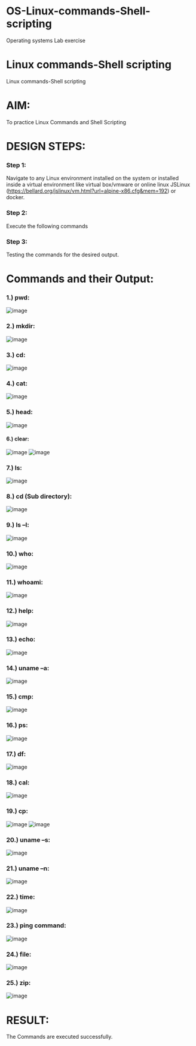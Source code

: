 # OS-Linux-commands-Shell-scripting
Operating systems Lab exercise
# Linux commands-Shell scripting
Linux commands-Shell scripting

# AIM:
To practice Linux Commands and Shell Scripting

# DESIGN STEPS:

### Step 1:

Navigate to any Linux environment installed on the system or installed inside a virtual environment like virtual box/vmware or online linux JSLinux (https://bellard.org/jslinux/vm.html?url=alpine-x86.cfg&mem=192) or docker.

### Step 2:

Execute the following commands

### Step 3:

Testing the commands for the desired output. 

# Commands and their Output:

### 1.) pwd:   

![image](https://github.com/shoaib3136/OS-Linux-commands-Shell-script/assets/117919362/24795db9-7fc4-4c91-81e5-5c3c85983f9c)

### 2.) mkdir:

![image](https://github.com/shoaib3136/OS-Linux-commands-Shell-script/assets/117919362/a22a9dc4-ea07-4be1-bcb7-03e6fa428fb2)

### 3.) cd:

![image](https://github.com/shoaib3136/OS-Linux-commands-Shell-script/assets/117919362/2ce5302f-5b36-4f7f-87de-1760dd3d180b)

### 4.) cat:

![image](https://github.com/shoaib3136/OS-Linux-commands-Shell-script/assets/117919362/1c895a13-5d47-4183-b2f6-7d6488d097e7)

### 5.) head:

![image](https://github.com/shoaib3136/OS-Linux-commands-Shell-script/assets/117919362/74b73335-9251-438a-9012-33c5c5287a91)

#### 6.) clear:

![image](https://github.com/shoaib3136/OS-Linux-commands-Shell-script/assets/117919362/3c88f15e-681e-4844-815f-5aa62630f35e)
![image](https://github.com/shoaib3136/OS-Linux-commands-Shell-script/assets/117919362/ef42473c-e3b0-4040-93b2-583f64427c0a)


### 7.) ls:

![image](https://github.com/shoaib3136/OS-Linux-commands-Shell-script/assets/117919362/279569d5-a8ad-4550-a91a-9cbe38a4d210)

### 8.) cd (Sub directory):

![image](https://github.com/shoaib3136/OS-Linux-commands-Shell-script/assets/117919362/161d93d7-8f9c-43ad-aa0d-6be8ecdeb174)

### 9.) ls –l:

![image](https://github.com/shoaib3136/OS-Linux-commands-Shell-script/assets/117919362/957baba8-b180-4868-948b-d6c1b548da1c)

### 10.) who:

![image](https://github.com/shoaib3136/OS-Linux-commands-Shell-script/assets/117919362/c9e3cc9d-14a8-4d05-b006-6d51fd2893f3)

 ### 11.) whoami:

 ![image](https://github.com/shoaib3136/OS-Linux-commands-Shell-script/assets/117919362/38a5b200-7315-4f46-add2-c4200299a408)

### 12.) help:

![image](https://github.com/shoaib3136/OS-Linux-commands-Shell-script/assets/117919362/ebc8cbb4-841f-4bf1-8ffe-9a29d472d611)

### 13.) echo:

![image](https://github.com/shoaib3136/OS-Linux-commands-Shell-script/assets/117919362/e8bc0880-cc63-41e0-ad60-ff39675dbf60)

 ### 14.) uname –a:

 ![image](https://github.com/shoaib3136/OS-Linux-commands-Shell-script/assets/117919362/8a47df0a-f064-48ef-b57e-4d8a0bbfb638)

 ### 15.) cmp:

 ![image](https://github.com/shoaib3136/OS-Linux-commands-Shell-script/assets/117919362/1955935e-6d13-4629-9d88-e2f3ff182a8c)
 
### 16.) ps:

![image](https://github.com/shoaib3136/OS-Linux-commands-Shell-script/assets/117919362/ff650453-11cd-4e08-8637-64774ca9f1c5)


### 17.) df:

![image](https://github.com/shoaib3136/OS-Linux-commands-Shell-script/assets/117919362/cf94d80c-c844-46f1-889c-64eeecbe3ff6)

 
### 18.) cal:

![image](https://github.com/shoaib3136/OS-Linux-commands-Shell-script/assets/117919362/c78623c2-ff6d-409e-9ec3-9c687b59a841)


### 19.) cp:

![image](https://github.com/shoaib3136/OS-Linux-commands-Shell-script/assets/117919362/be037ff5-6df0-4582-bee4-6bd5c723e2c2)
![image](https://github.com/shoaib3136/OS-Linux-commands-Shell-script/assets/117919362/5d240577-bce5-49c6-bbb1-348eb07a84f4)

### 20.) uname –s:

![image](https://github.com/shoaib3136/OS-Linux-commands-Shell-script/assets/117919362/e9693f18-9327-45ac-9338-ca5c9d243636)

### 21.) uname –n:

![image](https://github.com/shoaib3136/OS-Linux-commands-Shell-script/assets/117919362/973c7fb7-46f8-4d91-9833-dbef4ce499bb)

### 22.) time:

![image](https://github.com/shoaib3136/OS-Linux-commands-Shell-script/assets/117919362/2de8776f-6905-4b4f-8aa1-8b21b315082c)

### 23.) ping command:

![image](https://github.com/shoaib3136/OS-Linux-commands-Shell-script/assets/117919362/4b493d50-43c3-4f05-9d31-b81a02b018c4)

### 24.) file:

![image](https://github.com/shoaib3136/OS-Linux-commands-Shell-script/assets/117919362/6b2c3087-d483-4e70-8e82-feb0e1d039d3)
 
### 25.) zip:

![image](https://github.com/shoaib3136/OS-Linux-commands-Shell-script/assets/117919362/cde7863d-4f1e-498a-a345-465ea613c37c)

# RESULT:
The Commands are executed successfully.
